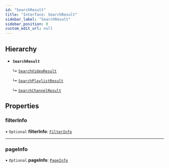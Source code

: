 ```yaml
---
id: "SearchResult"
title: "Interface: SearchResult"
sidebar_label: "SearchResult"
sidebar_position: 0
custom_edit_url: null
---
```


## Hierarchy

- **`SearchResult`**

  ↳ [`SearchVideoResult`](SearchVideoResult.md)

  ↳ [`SearchPlaylistResult`](SearchPlaylistResult.md)

  ↳ [`SearchChannelResult`](SearchChannelResult.md)

## Properties

### filterInfo

• `Optional` **filterInfo**: [`FilterInfo`](FilterInfo.md)

___

### pageInfo

• `Optional` **pageInfo**: [`PageInfo`](PageInfo.md)
